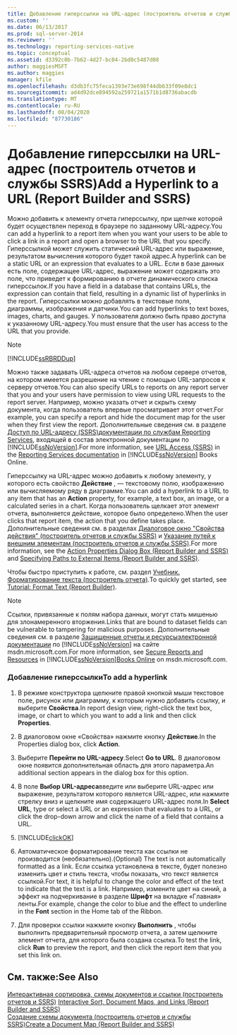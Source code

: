 ```yaml
---
title: Добавление гиперссылки на URL-адрес (построитель отчетов и службы SSRS) | Документация Майкрософт
ms.custom: ''
ms.date: 06/13/2017
ms.prod: sql-server-2014
ms.reviewer: ''
ms.technology: reporting-services-native
ms.topic: conceptual
ms.assetid: d3392c0b-7b62-4d27-bc04-2bd0c5487d08
author: maggiesMSFT
ms.author: maggies
manager: kfile
ms.openlocfilehash: d3db3fc75feca1393e73e698f44db633f09e8dc1
ms.sourcegitcommit: ad4d92dce894592a259721a1571b1d8736abacdb
ms.translationtype: MT
ms.contentlocale: ru-RU
ms.lasthandoff: 08/04/2020
ms.locfileid: "87730186"
---
```

# <a name="add-a-hyperlink-to-a-url-report-builder-and-ssrs"></a><span data-ttu-id="74db1-102">Добавление гиперссылки на URL-адрес (построитель отчетов и службы SSRS)</span><span class="sxs-lookup"><span data-stu-id="74db1-102">Add a Hyperlink to a URL (Report Builder and SSRS)</span></span>
  <span data-ttu-id="74db1-103">Можно добавить к элементу отчета гиперссылку, при щелчке которой будет осуществлен переход в браузере по заданному URL-адресу.</span><span class="sxs-lookup"><span data-stu-id="74db1-103">You can add a hyperlink to a report item when you want your users to be able to click a link in a report and open a browser to the URL that you specify.</span></span> <span data-ttu-id="74db1-104">Гиперссылкой может служить статический URL-адрес или выражение, результатом вычисления которого будет такой адрес.</span><span class="sxs-lookup"><span data-stu-id="74db1-104">A hyperlink can be a static URL or an expression that evaluates to a URL.</span></span> <span data-ttu-id="74db1-105">Если в базе данных есть поле, содержащее URL-адрес, выражение может содержать это поле, что приведет к формированию в отчете динамического списка гиперссылок.</span><span class="sxs-lookup"><span data-stu-id="74db1-105">If you have a field in a database that contains URLs, the expression can contain that field, resulting in a dynamic list of hyperlinks in the report.</span></span> <span data-ttu-id="74db1-106">Гиперссылки можно добавлять в текстовые поля, диаграммы, изображения и датчики.</span><span class="sxs-lookup"><span data-stu-id="74db1-106">You can add hyperlinks to text boxes, images, charts, and gauges.</span></span> <span data-ttu-id="74db1-107">У пользователя должно быть право доступа к указанному URL-адресу.</span><span class="sxs-lookup"><span data-stu-id="74db1-107">You must ensure that the user has access to the URL that you provide.</span></span>  
  
> [!NOTE]  
>  [!INCLUDE[ssRBRDDup](../../includes/ssrbrddup-md.md)]  
  
 <span data-ttu-id="74db1-108">Можно также задавать URL-адреса отчетов на любом сервере отчетов, на котором имеется разрешение на чтение с помощью URL-запросов к серверу отчетов.</span><span class="sxs-lookup"><span data-stu-id="74db1-108">You can also specify URLs to reports on any report server that you and your users have permission to view using URL requests to the report server.</span></span> <span data-ttu-id="74db1-109">Например, можно указать отчет и скрыть схему документа, когда пользователь впервые просматривает этот отчет.</span><span class="sxs-lookup"><span data-stu-id="74db1-109">For example, you can specify a report and hide the document map for the user when they first view the report.</span></span> <span data-ttu-id="74db1-110">Дополнительные сведения см. в разделе [Доступ по URL-адресу (SSRS)](../url-access-ssrs.md)[документации по службам Reporting Services](https://go.microsoft.com/fwlink/?linkid=121312), входящей в состав электронной документации по [!INCLUDE[ssNoVersion](../../includes/ssnoversion-md.md)].</span><span class="sxs-lookup"><span data-stu-id="74db1-110">For more information, see [URL Access &#40;SSRS&#41;](../url-access-ssrs.md) in the [Reporting Services documentation](https://go.microsoft.com/fwlink/?linkid=121312) in [!INCLUDE[ssNoVersion](../../includes/ssnoversion-md.md)] Books Online.</span></span>  
  
 <span data-ttu-id="74db1-111">Гиперссылку на URL-адрес можно добавить к любому элементу, у которого есть свойство **Действие** , — текстовому полю, изображению или вычисляемому ряду в диаграмме.</span><span class="sxs-lookup"><span data-stu-id="74db1-111">You can add a hyperlink to a URL to any item that has an **Action** property, for example, a text box, an image, or a calculated series in a chart.</span></span> <span data-ttu-id="74db1-112">Когда пользователь щелкает этот элемент отчета, выполняется действие, которое было определено.</span><span class="sxs-lookup"><span data-stu-id="74db1-112">When the user clicks that report item, the action that you define takes place.</span></span> <span data-ttu-id="74db1-113">Дополнительные сведения см. в разделах [Диалоговое окно "Свойства действия" (построитель отчетов и службы SSRS)](../action-properties-dialog-box-report-builder-and-ssrs.md) и [Указание путей к внешним элементам (построитель отчетов и службы SSRS)](specifying-paths-to-external-items-report-builder-and-ssrs.md).</span><span class="sxs-lookup"><span data-stu-id="74db1-113">For more information, see the [Action Properties Dialog Box &#40;Report Builder and SSRS&#41;](../action-properties-dialog-box-report-builder-and-ssrs.md) and [Specifying Paths to External Items &#40;Report Builder and SSRS&#41;](specifying-paths-to-external-items-report-builder-and-ssrs.md).</span></span>  
  
 <span data-ttu-id="74db1-114">Чтобы быстро приступить к работе, см. раздел [Учебник. Форматирование текста (построитель отчета)](../tutorial-format-text-report-builder.md).</span><span class="sxs-lookup"><span data-stu-id="74db1-114">To quickly get started, see [Tutorial: Format Text &#40;Report Builder&#41;](../tutorial-format-text-report-builder.md).</span></span>  
  
> [!NOTE]  
>  <span data-ttu-id="74db1-115">Ссылки, привязанные к полям набора данных, могут стать мишенью для злонамеренного вторжения.</span><span class="sxs-lookup"><span data-stu-id="74db1-115">Links that are bound to dataset fields can be vulnerable to tampering for malicious purposes.</span></span> <span data-ttu-id="74db1-116">Дополнительные сведения см. в разделе [Защищенные отчеты и ресурсы](../security/secure-reports-and-resources.md)[электронной документации](https://go.microsoft.com/fwlink/?LinkId=154888) по [!INCLUDE[ssNoVersion](../../includes/ssnoversion-md.md)] на сайте msdn.microsoft.com.</span><span class="sxs-lookup"><span data-stu-id="74db1-116">For more information, see [Secure Reports and Resources](../security/secure-reports-and-resources.md) in [!INCLUDE[ssNoVersion](../../includes/ssnoversion-md.md)][Books Online](https://go.microsoft.com/fwlink/?LinkId=154888) on msdn.microsoft.com.</span></span>  
  
### <a name="to-add-a-hyperlink"></a><span data-ttu-id="74db1-117">Добавление гиперссылки</span><span class="sxs-lookup"><span data-stu-id="74db1-117">To add a hyperlink</span></span>  
  
1.  <span data-ttu-id="74db1-118">В режиме конструктора щелкните правой кнопкой мыши текстовое поле, рисунок или диаграмму, к которым нужно добавить ссылку, и выберите **Свойства**.</span><span class="sxs-lookup"><span data-stu-id="74db1-118">In report design view, right-click the text box, image, or chart to which you want to add a link and then click **Properties**.</span></span>  
  
2.  <span data-ttu-id="74db1-119">В диалоговом окне «Свойства» нажмите кнопку **Действие**.</span><span class="sxs-lookup"><span data-stu-id="74db1-119">In the Properties dialog box, click **Action**.</span></span>  
  
3.  <span data-ttu-id="74db1-120">Выберите **Перейти по URL-адресу**.</span><span class="sxs-lookup"><span data-stu-id="74db1-120">Select **Go to URL**.</span></span> <span data-ttu-id="74db1-121">В диалоговом окне появится дополнительная область для этого параметра.</span><span class="sxs-lookup"><span data-stu-id="74db1-121">An additional section appears in the dialog box for this option.</span></span>  
  
4.  <span data-ttu-id="74db1-122">В поле **Выбор URL-адреса**введите или выберите URL-адрес или выражение, результатом которого является URL-адрес, или нажмите стрелку вниз и щелкните имя содержащего URL-адрес поля.</span><span class="sxs-lookup"><span data-stu-id="74db1-122">In **Select URL**, type or select a URL or an expression that evaluates to a URL, or click the drop-down arrow and click the name of a field that contains a URL.</span></span>  
  
5.  [!INCLUDE[clickOK](../../includes/clickok-md.md)]  
  
6.  <span data-ttu-id="74db1-123">Автоматическое форматирование текста как ссылки не производится (необязательно).</span><span class="sxs-lookup"><span data-stu-id="74db1-123">(Optional) The text is not automatically formatted as a link.</span></span> <span data-ttu-id="74db1-124">Если ссылка установлена в тексте, будет полезно изменить цвет и стиль текста, чтобы показать, что текст является ссылкой.</span><span class="sxs-lookup"><span data-stu-id="74db1-124">For text, it is helpful to change the color and effect of the text to indicate that the text is a link.</span></span> <span data-ttu-id="74db1-125">Например, измените цвет на синий, а эффект на подчеркивание в разделе **Шрифт** на вкладке «Главная» ленты.</span><span class="sxs-lookup"><span data-stu-id="74db1-125">For example, change the color to blue and the effect to underline in the **Font** section in the Home tab of the Ribbon.</span></span>  
  
7.  <span data-ttu-id="74db1-126">Для проверки ссылки нажмите кнопку **Выполнить** , чтобы выполнить предварительный просмотр отчета, а затем щелкните элемент отчета, для которого была создана ссылка.</span><span class="sxs-lookup"><span data-stu-id="74db1-126">To test the link, click **Run** to preview the report, and then click the report item that you set this link on.</span></span>  
  
## <a name="see-also"></a><span data-ttu-id="74db1-127">См. также:</span><span class="sxs-lookup"><span data-stu-id="74db1-127">See Also</span></span>  
 <span data-ttu-id="74db1-128">[Интерактивная сортировка, схемы документов и ссылки &#40;построитель отчетов и SSRS&#41;](interactive-sort-document-maps-and-links-report-builder-and-ssrs.md) </span><span class="sxs-lookup"><span data-stu-id="74db1-128">[Interactive Sort, Document Maps, and Links &#40;Report Builder and SSRS&#41;](interactive-sort-document-maps-and-links-report-builder-and-ssrs.md) </span></span>  
 [<span data-ttu-id="74db1-129">Создание схемы документа (построитель отчетов и службы SSRS)</span><span class="sxs-lookup"><span data-stu-id="74db1-129">Create a Document Map &#40;Report Builder and SSRS&#41;</span></span>](create-a-document-map-report-builder-and-ssrs.md)  
  
  
